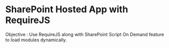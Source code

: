 SharePoint Hosted App with RequireJS
=======================

Objective : Use RequireJS along with SharePoint Script On Demand feature to load modules dynamically.
